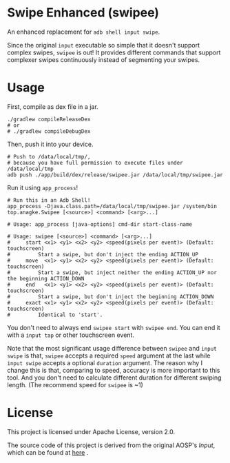 # Swipe Enhanced (swipee)

An enhanced replacement for `adb shell input swipe`.

Since the original `input` executable so simple that it doesn't support complex swipes, `swipee` is out! It provides
different commands that support complexer swipes continuously instead of segmenting your swipes.

# Usage

First, compile as dex file in a jar.

```shell
./gradlew compileReleaseDex
# or
# ./gradlew compileDebugDex
```

Then, push it into your device.

```shell
# Push to /data/local/tmp/,
# because you have full permission to execute files under /data/local/tmp
adb push ./app/build/dex/release/swipee.jar /data/local/tmp/swipee.jar
```

Run it using `app_process`!

```shell
# Run this in an Adb Shell! 
app_process -Djava.class.path=/data/local/tmp/swipee.jar /system/bin top.anagke.Swipee [<source>] <command> [<arg>...]

# Usage: app_process [java-options] cmd-dir start-class-name

# Usage: swipee [<source>] <command> [<arg>...]
#     start <x1> <y1> <x2> <y2> <speed(pixels per event)> (Default: touchscreen)
#         Start a swipe, but don't inject the ending ACTION_UP
#     move  <x1> <y1> <x2> <y2> <speed(pixels per event)> (Default: touchscreen)
#         Start a swipe, but inject neither the ending ACTION_UP nor the beginning ACTION_DOWN
#     end   <x1> <y1> <x2> <y2> <speed(pixels per event)> (Default: touchscreen)
#         Start a swipe, but don't inject the beginning ACTION_DOWN
#     exact <x1> <y1> <x2> <y2> <speed(pixels per event)> (Default: touchscreen)
#         Identical to 'start'.
```

You don't need to always end `swipee start` with `swipee end`. You can end it with a `input tap` or other touchscreen
event.

Note that the most significant usage difference between `swipee` and `input swipe` is that, `swipee` accepts a
required `speed` argument at the last while `input swipe` accepts a optional `duration` argument. The reason why I
change this is that, comparing to speed, accuracy is more important to this tool. And you don't need to calculate
different duration for different swiping length. (The recommend speed for `swipee` is ~1)

# License

This project is licensed under Apache License, version 2.0.

The source code of this project is derived from the original AOSP's *Input*, which can be found
at [here](https://android.googlesource.com/platform/frameworks/base/+/android-4.4.2_r1/cmds/input/src/com/android/commands/input/Input.java)
.
